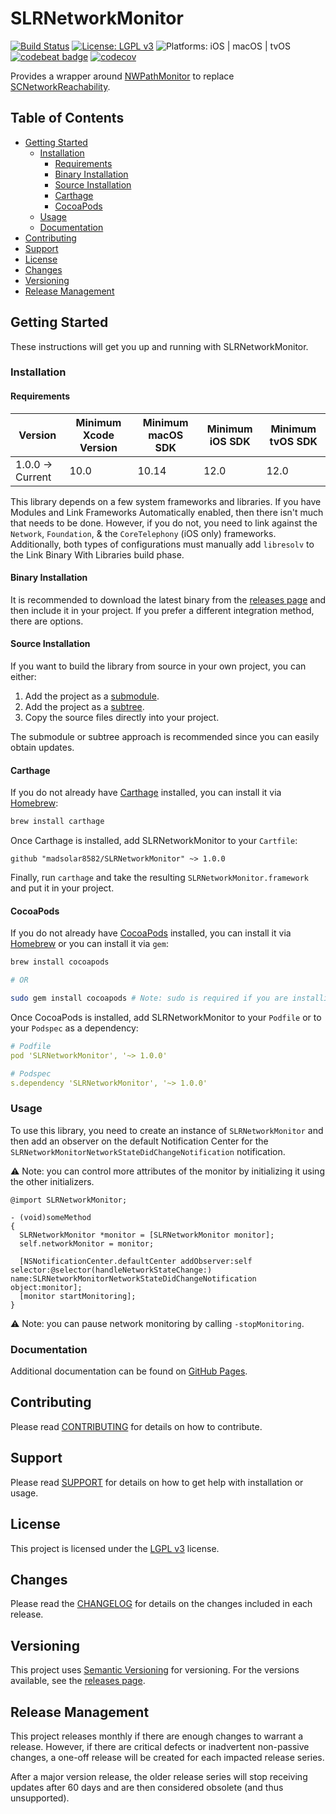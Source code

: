 # SLRNetworkMonitor

[![Build Status](https://travis-ci.org/madsolar8582/SLRNetworkMonitor.svg?branch=master)](https://travis-ci.org/madsolar8582/SLRNetworkMonitor)
[![License: LGPL v3](https://img.shields.io/badge/License-LGPL%20v3-blue.svg)](https://www.gnu.org/licenses/lgpl-3.0)
![Platforms: iOS | macOS | tvOS](https://img.shields.io/badge/platform-iOS%20%7C%20macOS%20%7C%20tvOS-lightgrey.svg)
[![codebeat badge](https://codebeat.co/badges/cd6322a5-851a-4cfb-98f9-271fd987064f?style=flat-square)](https://codebeat.co/projects/github-com-madsolar8582-slrnetworkmonitor-master-4d7e0a2b-79f6-4c31-9ea7-1f8aa2a2e6ae)
[![codecov](https://codecov.io/gh/madsolar8582/SLRNetworkMonitor/branch/master/graph/badge.svg)](https://codecov.io/gh/madsolar8582/SLRNetworkMonitor)

Provides a wrapper around [NWPathMonitor](https://developer.apple.com/documentation/network/nw_path_monitor_t?language=objc) to replace [SCNetworkReachability](https://developer.apple.com/documentation/systemconfiguration/scnetworkreachability?language=objc).

## Table of Contents

- [Getting Started](#getting-started)
  - [Installation](#installation)
    - [Requirements](#requirements)
    - [Binary Installation](#binary-installation)
    - [Source Installation](#source-installation)
    - [Carthage](#carthage)
    - [CocoaPods](#cocoapods)
  - [Usage](#usage)
  - [Documentation](#documentation)
- [Contributing](#contributing)
- [Support](#support)
- [License](#license)
- [Changes](#changes)
- [Versioning](#versioning)
- [Release Management](#release-management)

## Getting Started

These instructions will get you up and running with SLRNetworkMonitor.

### Installation

#### Requirements

| Version | Minimum Xcode Version | Minimum macOS SDK | Minimum iOS SDK | Minimum tvOS SDK |
| ------- | --------------------- | ----------------- | --------------- | ---------------- |
| 1.0.0 -> Current | 10.0 | 10.14 | 12.0 | 12.0 |

This library depends on a few system frameworks and libraries. If you have Modules and Link Frameworks Automatically enabled, then there isn't much that needs to be done. However, if you do not, you need to link against the `Network`, `Foundation`, & the `CoreTelephony` (iOS only) frameworks. Additionally, both types of configurations must manually add `libresolv` to the Link Binary With Libraries build phase.

#### Binary Installation

It is recommended to download the latest binary from the [releases page](https://github.com/madsolar8582/SLRNetworkMonitor/releases) and then include it in your project. If you prefer a different integration method, there are options.

#### Source Installation

If you want to build the library from source in your own project, you can either:

1. Add the project as a [submodule](https://git-scm.com/docs/git-submodule).
2. Add the project as a [subtree](https://www.atlassian.com/blog/git/alternatives-to-git-submodule-git-subtree).
3. Copy the source files directly into your project.

The submodule or subtree approach is recommended since you can easily obtain updates.

#### Carthage

If you do not already have [Carthage](https://github.com/Carthage/Carthage) installed, you can install it via [Homebrew](https://brew.sh/):
```bash
brew install carthage
```

Once Carthage is installed, add SLRNetworkMonitor to your `Cartfile`:
```
github "madsolar8582/SLRNetworkMonitor" ~> 1.0.0
```

Finally, run `carthage` and take the resulting `SLRNetworkMonitor.framework` and put it in your project.

#### CocoaPods

If you do not already have [CocoaPods](https://cocoapods.org/) installed, you can install it via [Homebrew](https://brew.sh/) or you can install it via `gem`:
```bash
brew install cocoapods

# OR

sudo gem install cocoapods # Note: sudo is required if you are installing to the system gemset
```

Once CocoaPods is installed, add SLRNetworkMonitor to your `Podfile` or to your `Podspec` as a dependency:
```yaml
# Podfile
pod 'SLRNetworkMonitor', '~> 1.0.0'

# Podspec
s.dependency 'SLRNetworkMonitor', '~> 1.0.0'
```

### Usage

To use this library, you need to create an instance of `SLRNetworkMonitor` and then add an observer on the default Notification Center for the `SLRNetworkMonitorNetworkStateDidChangeNotification` notification. 

⚠️ Note: you can control more attributes of the monitor by initializing it using the other initializers.

```obj-c
@import SLRNetworkMonitor;

- (void)someMethod
{
  SLRNetworkMonitor *monitor = [SLRNetworkMonitor monitor];
  self.networkMonitor = monitor;

  [NSNotificationCenter.defaultCenter addObserver:self selector:@selector(handleNetworkStateChange:) name:SLRNetworkMonitorNetworkStateDidChangeNotification object:monitor];
  [monitor startMonitoring];
}
```

⚠️ Note: you can pause network monitoring by calling `-stopMonitoring`.

### Documentation

Additional documentation can be found on [GitHub Pages](https://madsolar8582.github.io/SLRNetworkMonitor/).

## Contributing

Please read [CONTRIBUTING](https://github.com/madsolar8582/SLRNetworkMonitor/blob/master/.github/CONTRIBUTING.md) for details on how to contribute.

## Support

Please read [SUPPORT](https://github.com/madsolar8582/SLRNetworkMonitor/blob/master/.github/SUPPORT.md) for details on how to get help with installation or usage.

## License

This project is licensed under the [LGPL v3](https://github.com/madsolar8582/SLRNetworkMonitor/blob/master/LICENSE.md) license.

## Changes

Please read the [CHANGELOG](https://github.com/madsolar8582/SLRNetworkMonitor/blob/master/CHANGELOG.md) for details on the changes included in each release.

## Versioning

This project uses [Semantic Versioning](https://semver.org/) for versioning. For the versions available, see the [releases page](https://github.com/madsolar8582/SLRNetworkMonitor/releases).

## Release Management

This project releases monthly if there are enough changes to warrant a release. However, if there are critical defects or inadvertent non-passive changes, a one-off release will be created for each impacted release series.

After a major version release, the older release series will stop receiving updates after 60 days and are then considered obsolete (and thus unsupported).
